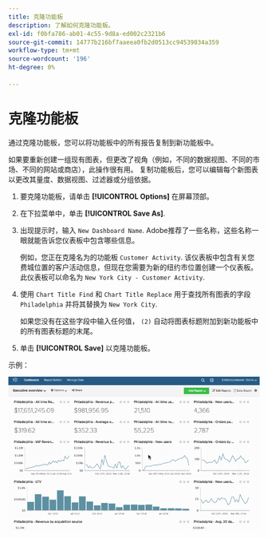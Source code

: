 ```yaml
---
title: 克隆功能板
description: 了解如何克隆功能板。
exl-id: f0bfa786-ab01-4c55-9d8a-ed002c2321b6
source-git-commit: 14777b216bf7aaeea0fb2d0513cc94539034a359
workflow-type: tm+mt
source-wordcount: '196'
ht-degree: 0%

---
```


# 克隆功能板

通过克隆功能板，您可以将功能板中的所有报告复制到新功能板中。

如果要重新创建一组现有图表，但更改了视角（例如，不同的数据视图、不同的市场、不同的网站或商店），此操作很有用。 复制功能板后，您可以编辑每个新图表以更改其量度、数据视图、过滤器或分组依据。

1. 要克隆功能板，请单击 **[!UICONTROL Options]** 在屏幕顶部。

1. 在下拉菜单中，单击 **[!UICONTROL Save As]**.

1. 出现提示时，输入 `New Dashboard Name`. Adobe推荐了一些名称，这些名称一眼就能告诉您仪表板中包含哪些信息。

   例如，您正在克隆名为的功能板 `Customer Activity`. 该仪表板中包含有关您费城位置的客户活动信息，但现在您需要为新的纽约市位置创建一个仪表板。 此仪表板可以命名为 `New York City - Customer Activity`.

1. 使用 `Chart Title Find` 和 `Chart Title Replace` 用于查找所有图表的字段 `Philadelphia` 并将其替换为 `New York City`.

   如果您没有在这些字段中输入任何值， `(2)` 自动将图表标题附加到新功能板中的所有图表标题的末尾。

1. 单击 **[!UICONTROL Save]** 以克隆功能板。

示例：

![克隆功能板](../../assets/datgif.gif)
